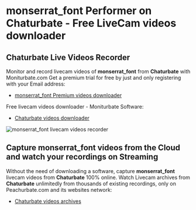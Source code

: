 # monserrat_font Performer on Chaturbate - Free LiveCam videos downloader

## Chaturbate Live Videos Recorder

Monitor and record livecam videos of **monserrat_font** from **Chaturbate** with Moniturbate.com
Get a premium trial for free by just and only registering with your Email address:
* [monserrat_font Premium videos downloader](https://moniturbate.com/request-demo-licence-key.html)

Free livecam videos downloader - Moniturbate Software:
* [Chaturbate videos downloader](https://moniturbate.com/moniturbate-download-software.html)

![monserrat_font livecam videos recorder](https://peachurnet.com/templates/moniturbate-software.png)


## Capture monserrat_font videos from the Cloud and watch your recordings on Streaming

Without the need of downloading a software, capture **monserrat_font** livecam videos from **Chaturbate** 100% online.
Watch Livecam archives from **Chaturbate** unlimitedly from thousands of existing recordings, only on Peachurbate.com and its websites network:
* [Chaturbate videos archives](https://peachurnet.com/)